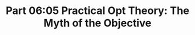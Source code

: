 ---
title: "Part 06:05 Practical Opt Theory: The Myth of the Objective"
description: "An invitation to consider mathematical optimization from the viewpoint expressed by Kenneth Stanley and Joel Lehman in their book 'Why Greatness Cannot Be Planned' (2015). For my part I ponder the relationship between increasing richness of possible solutions as objective values improve."
---